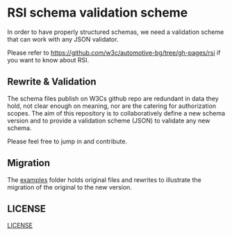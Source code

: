 # RSI schema validation scheme

In order to have properly structured schemas, we need a validation scheme that can work with any JSON validator.

Please refer to <https://github.com/w3c/automotive-bg/tree/gh-pages/rsi> if you want to know about RSI.

## Rewrite & Validation

The schema files publish on W3Cs github repo are redundant in data they hold, not clear enough on meaning, nor are the catering for authorization scopes. The aim of this repository is to collaboratively define a new schema version and to provide a validation scheme (JSON) to validate any new schema.

Please feel free to jump in and contribute.

## Migration

The [examples](examples) folder holds original files and rewrites to illustrate the migration of the original to the new version.

## LICENSE

[LICENSE]("LICENSE")